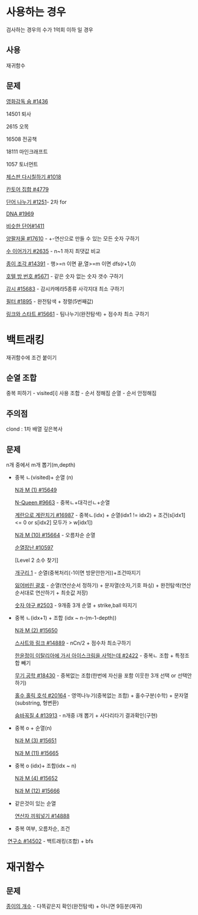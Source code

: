# 사용하는 경우 

검사하는 경우의 수가 1억회 이하 일 경우



## 사용

재귀함수



## 문제

[영화감독 슘 #1436](https://www.acmicpc.net/problem/1436)

14501 퇴사

2615 오목

16508 전공책

18111 마인크래프트

1057 토너먼트

[체스판 다시칠하기 #1018](https://www.acmicpc.net/problem/1018)

[칸토어 집합 #4779](https://www.acmicpc.net/problem/4779)

[단어 나누기 #1251](https://www.acmicpc.net/problem/1251)- 2차 for

[DNA #1969](https://www.acmicpc.net/problem/1969)

[비슷한 단어#1411](https://www.acmicpc.net/problem/1411) 

[양팔저울 #17610](https://www.acmicpc.net/problem/17610) - +-연산으로 만들 수 있는 모든 숫자 구하기

[수 이어가기 #2635](https://www.acmicpc.net/problem/2635) - n~1 까지 최댓값 비교

[종이 조각 #14391](https://www.acmicpc.net/problem/14391) - 행>=n 이면 끝,열>=m 이면 dfs(r+1,0)

[호텔 방 번호 #5671](https://www.acmicpc.net/problem/5671) - 같은 숫자 없는 숫자 갯수 구하기

[감시 #15683](https://www.acmicpc.net/problem/15683) - 감시카메라5종류 사각지대 최소 구하기

[필터 #1895](https://www.acmicpc.net/problem/1895) - 완전탐색 + 정렬(5번째값)

[링크와 스타트 #15661](https://www.acmicpc.net/problem/15661) - 팀나누기(완전탐색) + 점수차 최소 구하기

# 백트래킹 

재귀함수에 조건 붙이기



## 순열 조합

중복 피하기 - visited[i] 사용
조합  - 순서 정해짐
순열 - 순서 안정해짐



## 주의점

clond : 1차 배열 깊은복사



## 문제

n개 중에서 m개 뽑기(m,depth)

* 중복 ㄴ(visited)+ 순열 (n)

  [N과 M (1) #15649](https://www.acmicpc.net/problem/15649) 

  [N-Queen #9663](https://www.acmicpc.net/problem/9663) - 중복ㄴ+대각선ㄴ+순열

  [계란으로 계란치기 #16987](https://www.acmicpc.net/problem/16987) - 중복ㄴ(idx) + 순열(idx1 != idx2) + 조건(s[idx1] <= 0  or s[idx2] 모두가 > w[idx1])

  [N과 M (10) #15664](https://www.acmicpc.net/problem/15664) - 오름차순 순열

  [순열장난 #10597](https://www.acmicpc.net/problem/10597) 

  [Level 2 소수 찾기]

  [개구리 1](https://www.acmicpc.net/problem/15566) - 순열(중복처리(-1이면 방문안한거))+조건따지기

  [잃어버린 괄호](https://www.acmicpc.net/problem/1541) - 순열(연산순서 정하기) + 문자열(숫자,기호 파싱) + 완전탐색(연산순서대로 연산하기 + 최솟값 저장)

  [숫자 야구 #2503](https://www.acmicpc.net/problem/2503) - 9개중 3개 순열 + strike,ball 따지기

* 중복 ㄴ(idx+1) + 조합 (idx ~ n-(m-1-depth))

  [N과 M (2) #15650](https://www.acmicpc.net/problem/15650)

  [스사트와 링크 #14889](https://www.acmicpc.net/problem/14889) - nCn/2 + 점수차 최소구하기

  [한윤정이 이탈리아에 가서 아이스크림을 사먹는데 #2422](https://www.acmicpc.net/problem/2422) - 중복ㄴ 조합 + 특정조합 빼기

  [무기 공학 #18430](https://www.acmicpc.net/problem/18430) - 중복없는 조합(한번에 자신을 포함 이웃한 3개 선택 or 선택안하기)

  [홀수 홀릭 호석 #20164](https://www.acmicpc.net/problem/20164) - 영역나누기(중복없는 조합) + 홀수구분(수학) + 문자열(substring, 형변환)

  [숨바꼭질 4 #13913](https://www.acmicpc.net/problem/13913) - n개중 i개 뽑기 + 사다리타기 결과확인(구현)

* 중복 o + 순열(n)

  [N과 M (3) #15651](https://www.acmicpc.net/problem/15651)

  [N과 M (11) #15665](https://www.acmicpc.net/problem/15665) 

* 중복 o (idx)+ 조합(idx ~ n)

  [N과 M (4) #15652](https://www.acmicpc.net/problem/15652)

  [N과 M (12) #15666](https://www.acmicpc.net/problem/15666) 

* 같은것이 있는 순열

  [연산자 끼워넣기 #14888](https://www.acmicpc.net/problem/14888)



* 중복 여부, 오름차순, 조건

​		[연구소 #14502](https://www.acmicpc.net/problem/14502) - 백트래킹(조합) + bfs



# 재귀함수

## 문제

[종이의 개수](https://www.acmicpc.net/problem/1780) - 다똑같은지 확인(완전탐색) + 아니면 9등분(재귀)

